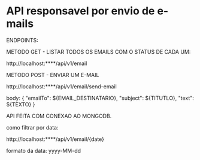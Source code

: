 # API responsavel por envio de e-mails

ENDPOINTS:

METODO GET - LISTAR TODOS OS EMAILS COM O STATUS DE CADA UM:

http://localhost:****/api/v1/email


METODO POST - ENVIAR UM E-MAIL

http://localhost:****/api/v1/email/send-email

body:
{
    "emailTo": ${EMAIL_DESTINATARIO},
    "subject": ${TITUTLO},
    "text": ${TEXTO}
}

API FEITA COM CONEXAO AO MONGODB.


como filtrar por data:

http://localhost:****/api/v1/email/{date}

formato da data:
yyyy-MM-dd
